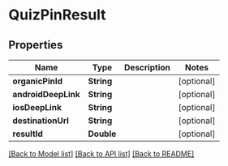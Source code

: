# QuizPinResult

## Properties
Name | Type | Description | Notes
------------ | ------------- | ------------- | -------------
**organicPinId** | **String** |  | [optional] 
**androidDeepLink** | **String** |  | [optional] 
**iosDeepLink** | **String** |  | [optional] 
**destinationUrl** | **String** |  | [optional] 
**resultId** | **Double** |  | [optional] 

[[Back to Model list]](../README.md#documentation-for-models) [[Back to API list]](../README.md#documentation-for-api-endpoints) [[Back to README]](../README.md)


